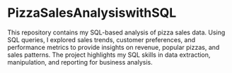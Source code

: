 # PizzaSalesAnalysiswithSQL
This repository contains my SQL-based analysis of pizza sales data. Using SQL queries, I explored sales trends, customer preferences, and performance metrics to provide insights on revenue, popular pizzas, and sales patterns. The project highlights my SQL skills in data extraction, manipulation, and reporting for business analysis.
